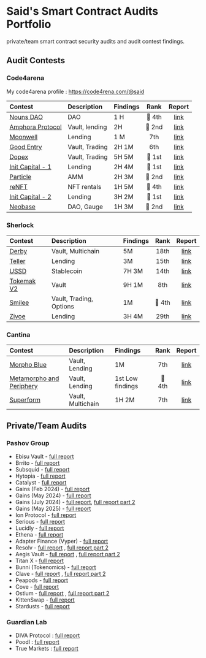 # Said's Smart Contract Audits Portfolio

private/team smart contract security audits and audit contest findings.

## Audit Contests

### Code4arena 

My code4arena profile : https://code4rena.com/@said

|Contest|Description|Findings|Rank|Report|
|:------|:----------|:-------|:--:|:----:|
|[Nouns DAO](https://code4rena.com/audits/2023-07-nouns-dao#top)|DAO|1 H|🏅 4th|[link](https://code4rena.com/reports/2023-07-nounsdao)|
|[Amphora Protocol](https://code4rena.com/audits/2023-07-amphora-protocol#top)|Vault, lending|2H|🥈 2nd| [link](https://code4rena.com/reports/2023-07-amphora)|
|[Moonwell](https://code4rena.com/audits/2023-07-moonwell#top)|Lending| 1 M|7th|[link](https://code4rena.com/reports/2023-07-moonwell)|
|[Good Entry](https://code4rena.com/audits/2023-08-good-entry#top)|Vault, Trading|2H 1M|6th|[link](https://code4rena.com/reports/2023-08-goodentry)|
|[Dopex](https://code4rena.com/audits/2023-08-dopex#top)|Vault, Trading|5H 5M|🥇 1st|[link](https://code4rena.com/reports/2023-08-dopex)|
|[Init Capital - 1](https://code4rena.com/audits/2023-12-init-capital-invitational#top)|Lending|2H 4M|🥇 1st|[link](https://code4rena.com/reports/2023-12-initcapital)|
|[Particle](https://code4rena.com/audits/2023-12-particle-leverage-amm-protocol-invitational#top)|AMM|2H 3M|🥈 2nd|[link](https://code4rena.com/reports/2023-12-particle)|
|[reNFT](https://code4rena.com/audits/2024-01-renft#top)|NFT rentals|1H 5M|🏅 4th|[link](https://code4rena.com/reports/2024-01-renft)|
|[Init Capital - 2](https://code4rena.com/audits/2024-01-init-capital-invitational#top)|Lending|3H 2M|🥇 1st|[link](https://code4rena.com/reports/2024-01-init-capital-invitational)|
|[Neobase](https://code4rena.com/audits/2024-03-neobase-invitational#top)|DAO, Gauge|1H 3M|🥈 2nd|[link](https://code4rena.com/reports/2024-03-neobase)|

### Sherlock

|Contest|Description|Findings|Rank|Report|
|:------|:----------|:-------|:--:|:----:|
|[Derby](https://audits.sherlock.xyz/contests/13)|Vault, Multichain|5M|18th|[link](https://audits.sherlock.xyz/contests/13/report)|
|[Teller](https://audits.sherlock.xyz/contests/62)|Lending|3M|15th|[link](https://audits.sherlock.xyz/contests/62/report)|
|[USSD](https://audits.sherlock.xyz/contests/82)|Stablecoin|7H 3M|14th|[link](https://audits.sherlock.xyz/contests/82/report)|
|[Tokemak V2](https://audits.sherlock.xyz/contests/101)|Vault|9H 1M|8th|[link](https://audits.sherlock.xyz/contests/101/report)|
|[Smilee](https://audits.sherlock.xyz/contests/180)|Vault, Trading, Options|1M|🏅 4th|[link](https://audits.sherlock.xyz/contests/180/report)|
|[Zivoe](https://audits.sherlock.xyz/contests/280)|Lending|3H 4M|29th|[link](https://audits.sherlock.xyz/contests/280/report)|

### Cantina

|Contest|Description|Findings|Rank|Report|
|:------|:----------|:-------|:--:|:----:|
|[Morpho Blue](https://cantina.xyz/competitions/d86b7f95-e574-4092-8ea2-78dcac2f54f1)|Vault, Lending|1M|7th|[link](https://cantina.xyz/competitions/d86b7f95-e574-4092-8ea2-78dcac2f54f1)|
|[Metamorpho and Periphery](https://cantina.xyz/competitions/8409a0ce-6c21-4cc9-8ef2-bd77ce7425af)|Vault, Lending|1st Low findings|🏅 4th|[link](https://cantina.xyz/competitions/8409a0ce-6c21-4cc9-8ef2-bd77ce7425af)|
|[Superform](https://cantina.xyz/competitions/2cd0b038-3e32-4db6-b488-0f85b6f0e49f)|Vault, Multichain|1H 2M|7th|[link](https://cantina.xyz/competitions/2cd0b038-3e32-4db6-b488-0f85b6f0e49f)|

## Private/Team Audits

### Pashov Group
- Ebisu Vault - [full report](https://github.com/pashov/audits/blob/master/team/pdf/Ebisu-security-review.pdf)
- Brrito - [full report](https://github.com/pashov/audits/blob/master/team/pdf/Brrito-security-review.pdf)
- Subsquid - [full report](https://github.com/pashov/audits/blob/master/team/pdf/Subsquid-security-review.pdf)
- Hytopia - [full report](https://github.com/pashov/audits/blob/master/team/pdf/Hytopia-security-review.pdf)
- Catalyst - [full report](https://github.com/pashov/audits/blob/master/team/pdf/Catalyst-security-review-april.pdf)
- Gains (Feb 2024) - [full report](https://github.com/pashov/audits/blob/master/team/pdf/GainsNetwork-security-review-February.pdf)
- Gains (May 2024) - [full report](https://github.com/pashov/audits/blob/master/team/pdf/GainsNetwork-security-review-May.pdf)
- Gains (July 2024) - [full report](https://github.com/pashov/audits/blob/master/team/pdf/GainsNetwork-security-review-July.pdf), [full report part 2](https://github.com/pashov/audits/blob/master/team/pdf/GainsNetwork-security-July2.pdf)
- Gains (May 2025) - [full report](https://github.com/pashov/audits/blob/master/team/pdf/GainsNetwork-security-review_2025-05-26.pdf)
- Ion Protocol - [full report](https://github.com/pashov/audits/blob/master/team/pdf/IonProtocol-security-review.pdf)
- Serious - [full report](https://github.com/pashov/audits/blob/master/team/pdf/Serious-security-review.pdf)
- Lucidly - [full report](https://github.com/pashov/audits/blob/master/team/pdf/Lucidly-security-review-June.pdf)
- Ethena - [full report](https://github.com/pashov/audits/blob/master/team/pdf/Ethena-security-review-August.pdf)
- Adapter Finance (Vyper) - [full report](https://github.com/pashov/audits/blob/master/team/pdf/AdapterFinance-security-review.pdf)
- Resolv - [full report](https://github.com/pashov/audits/blob/master/team/pdf/Resolv-security-review-October.pdf) , [full report part 2](https://github.com/pashov/audits/blob/master/team/pdf/Resolv-security-review.pdf)
- Aegis Vault - [full report](https://github.com/pashov/audits/blob/master/team/pdf/Aegis-security-review-September.pdf) , [full report part 2](https://github.com/pashov/audits/blob/master/team/pdf/AegisVault-security-review.pdf)
- Titan X - [full report](https://github.com/pashov/audits/blob/master/team/pdf/TitanX-security-review.pdf)
- Bunni (Tokenomics) - [full report](https://github.com/pashov/audits/blob/master/team/pdf/Bunni-security-review-October.pdf)
- Clave - [full report](https://github.com/pashov/audits/blob/master/team/pdf/Clave-security-review_2024-11-02.pdf) , [full report part 2](https://github.com/pashov/audits/blob/master/team/pdf/Clave-security-review_2024-12-23.pdf)
- Peapods - [full report](https://github.com/pashov/audits/blob/master/team/pdf/Peapods-security-review_2024-11-16.pdf)
- Cove - [full report](https://github.com/pashov/audits/blob/master/team/pdf/Cove-security-review_2024-12-30.pdf)
- Ostium - [full report](https://github.com/pashov/audits/blob/master/team/pdf/Ostium-security-review_2025-01-21.pdf) , [full report part 2](https://github.com/pashov/audits/blob/master/team/pdf/Ostium-security-review_2025-04-06.pdf)
- KittenSwap - [full report](https://github.com/pashov/audits/blob/master/team/pdf/KittenSwap-security-review_2025-05-07.pdf)
- Stardusts - [full report](https://github.com/pashov/audits/blob/master/team/pdf/Stardusts-security-review_2024-12-19.pdf)

### Guardian Lab

- DIVA Protocol :  [full report](https://github.com/GuardianAudits/DefenderAudits/blob/main/DIVA/DivaAuditTeam6.md "DIVA Full Report")
- Poodl : [full report](https://github.com/GuardianAudits/DefenderAudits/blob/main/poodl/PoodlAuditTeam6.md "Poodl")
- True Markets : [full report](https://github.com/GuardianAudits/Audits/blob/main/Truemarkets/2025-03-18_Truemarkets_Report.pdf)

